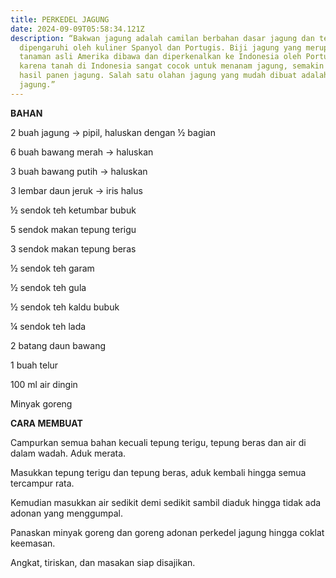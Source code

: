 ```yaml
---
title: PERKEDEL JAGUNG
date: 2024-09-09T05:58:34.121Z
description: “Bakwan jagung adalah camilan berbahan dasar jagung dan tepung dan
  dipengaruhi oleh kuliner Spanyol dan Portugis. Biji jagung yang merupakan
  tanaman asli Amerika dibawa dan diperkenalkan ke Indonesia oleh Portugis, dan
  karena tanah di Indonesia sangat cocok untuk menanam jagung, semakin banyak
  hasil panen jagung. Salah satu olahan jagung yang mudah dibuat adalah bakwan
  jagung.”
---
```

**BAHAN**

2 buah jagung → pipil, haluskan dengan ½ bagian

6 buah bawang merah → haluskan

3 buah bawang putih → haluskan

3 lembar daun jeruk → iris halus

½ sendok teh ketumbar bubuk

5 sendok makan tepung terigu

3 sendok makan tepung beras

½ sendok teh garam

½ sendok teh gula

½ sendok teh kaldu bubuk

¼ sendok teh lada

2 batang daun bawang

1 buah telur

100 ml air dingin

Minyak goreng



**CARA MEMBUAT**

Campurkan semua bahan kecuali tepung terigu, tepung beras dan air di dalam wadah. Aduk merata.

Masukkan tepung terigu dan tepung beras, aduk kembali hingga semua tercampur rata. 

Kemudian masukkan air sedikit demi sedikit sambil diaduk hingga tidak ada adonan yang menggumpal.

Panaskan minyak goreng dan goreng adonan perkedel jagung hingga coklat keemasan.

Angkat, tiriskan, dan masakan siap disajikan.